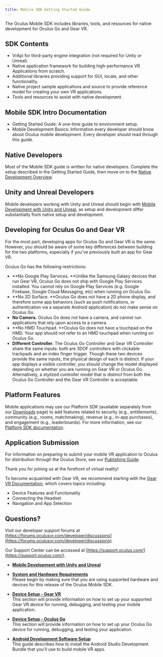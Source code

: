 ```yaml
---
title: Mobile SDK Getting Started Guide
---
```


The Oculus Mobile SDK includes libraries, tools, and resources for native development for Oculus Go and Gear VR. 

## SDK Contents

* VrApi for third-party engine integration (not required for Unity or Unreal). 
* Native application framework for building high-performance VR Applications from scratch. 
* Additional libraries providing support for GUI, locale, and other functionality. 
* Native project sample applications and source to provide reference model for creating your own VR applications.
* Tools and resources to assist with native development.


## Mobile SDK Intro Documentation

* Getting Started Guide: A one-time guide to environment setup.
* Mobile Development Basics: Information every developer should know about Oculus mobile development. Every developer should read through this guide.


## Native Developers

Most of the Mobile SDK guide is written for native developers. Complete the setup described in the Getting Started Guide, then move on to the [Native Development Overview](/documentation/mobilesdk/latest/concepts/book-native/).

## Unity and Unreal Developers

Mobile developers working with Unity and Unreal should begin with [Mobile Development with Unity and Unreal](/documentation/mobilesdk/latest/concepts/mobile-game-engine/#mobile-game-engine), as setup and development differ substantially from native setup and development. 

## Developing for Oculus Go and Gear VR

For the most part, developing apps for Oculus Go and Gear VR is the same. However, you should be aware of some key differences between building for the two platforms, especially if you've previously built an app for Gear VR.

Oculus Go has the following restrictions:

* **No Google Play Services. **Unlike the Samsung Galaxy devices that run Gear VR, Oculus Go does not ship with Google Play Services installed. You cannot rely on Google Play Services (e.g. Google Firebase, Google Cloud Messaging, etc) when running on Oculus Go.
* **No 2D Surface. **Oculus Go does not have a 2D phone display, and therefore some app behaviors (such as push notifications, or authentication via a separate Android application) do not make sense on Oculus Go.
* **No Camera.** Oculus Go does not have a camera, and cannot run applications that rely upon access to a camera.
* **No HMD Touchpad. **Oculus Go does not have a touchpad on the HMD. Your app should not refer to an HMD touchpad when running on Oculus Go.
* **Different Controller.** The Oculus Go Controller and Gear VR Controller share the same inputs: both are 3DOF controllers with clickable trackpads and an index finger trigger. Though these two devices provide the same inputs, the physical design of each is distinct. If your app displays a visible controller, you should change the model displayed depending on whether you are running on Gear VR or Oculus Go. Alternatively, a stylized controller model that is distinct from both the Oculus Go Controller and the Gear VR Controller is acceptable.


## Platform Features

Mobile applications may use our Platform SDK (available separately from our [Downloads](/downloads/) page) to add features related to security (e.g., entitlements), community (e.g., rooms, matchmaking), revenue (e.g., in-app purchases), and engagement (e.g., leaderboards). For more information, see our [Platform SDK documentation](/documentation/platform/latest/). 

## Application Submission

For information on preparing to submit your mobile VR application to Oculus for distribution through the Oculus Store, see our [Publishing Guide](/distribute/latest/).

Thank you for joining us at the forefront of virtual reality!

To become acquainted with Gear VR, we recommend starting with the [Gear VR Documentation](https://product-guides.oculus.com/en-us/documentation/gear-vr/latest/), which covers topics including:

* Device Features and Functionality
* Connecting the Headset
* Navigation and App Selection


## Questions?

Visit our developer support forums at [https://forums.oculusvr.com/developer/discussions](https://forums.oculusvr.com/developer/discussions).

Our Support Center can be accessed at [https://support.oculus.com/](https://support.oculus.com/).

* **[Mobile Development with Unity and Unreal](/documentation/mobilesdk/latest/concepts/mobile-game-engine/#mobile-game-engine)**  

* **[System and Hardware Requirements](/documentation/mobilesdk/latest/concepts/mobile-reqs/#mobile-reqs)**  
Please begin by making sure that you are using supported hardware and devices for this release of the Oculus Mobile SDK.
* **[Device Setup - Gear VR](/documentation/mobilesdk/latest/concepts/mobile-device-setup/)**  
This section will provide information on how to set up your supported Gear VR device for running, debugging, and testing your mobile application.
* **[Device Setup - Oculus Go](/documentation/mobilesdk/latest/concepts/mobile-device-setup-go/)**  
This section will provide information on how to set up your Oculus Go device for running, debugging, and testing your application.
* **[Android Development Software Setup](/documentation/mobilesdk/latest/concepts/mobile-studio-setup-android/)**  
This guide describes how to install the Android Studio Development Bundle that you'll use to build mobile VR apps.

